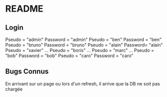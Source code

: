 # README #

## Login

Pseudo = "admin" Password = "admin"
Pseudo = "ben"    Password = "ben"
Pseudo = "bruno"  Password = "bruno"
Pseudo = "alain"  Password= "alain"
Pseudo = "xavier" ...
Pseudo = "boris"  ...
Pseudo = "marc"   ...
Pseudo = "bob"    Password = "bob"
Pseudo = "caro"   Password = "caro"

## Bugs Connus
En arrivant sur un page ou lors d'un refresh, il arrive que la DB ne soit pas chargée
